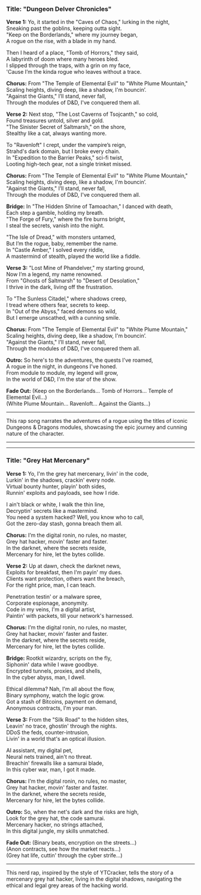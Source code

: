 
### Title: **"Dungeon Delver Chronicles"**

**Verse 1:**
Yo, it started in the "Caves of Chaos," lurking in the night,  
Sneaking past the goblins, keeping outta sight.  
"Keep on the Borderlands," where my journey began,  
A rogue on the rise, with a blade in my hand.  

Then I heard of a place, "Tomb of Horrors," they said,  
A labyrinth of doom where many heroes bled.  
I slipped through the traps, with a grin on my face,  
'Cause I’m the kinda rogue who leaves without a trace.  

**Chorus:**
From "The Temple of Elemental Evil" to "White Plume Mountain,"  
Scaling heights, diving deep, like a shadow, I'm bouncin’.  
"Against the Giants," I’ll stand, never fall,  
Through the modules of D&D, I've conquered them all.  

**Verse 2:**
Next stop, "The Lost Caverns of Tsojcanth," so cold,  
Found treasures untold, silver and gold.  
"The Sinister Secret of Saltmarsh," on the shore,  
Stealthy like a cat, always wanting more.  

To "Ravenloft" I crept, under the vampire’s reign,  
Strahd's dark domain, but I broke every chain.  
In "Expedition to the Barrier Peaks," sci-fi twist,  
Looting high-tech gear, not a single trinket missed.  

**Chorus:**
From "The Temple of Elemental Evil" to "White Plume Mountain,"  
Scaling heights, diving deep, like a shadow, I'm bouncin’.  
"Against the Giants," I’ll stand, never fall,  
Through the modules of D&D, I've conquered them all.  

**Bridge:**
In "The Hidden Shrine of Tamoachan," I danced with death,  
Each step a gamble, holding my breath.  
"The Forge of Fury," where the fire burns bright,  
I steal the secrets, vanish into the night.  

"The Isle of Dread," with monsters untamed,  
But I’m the rogue, baby, remember the name.  
In "Castle Amber," I solved every riddle,  
A mastermind of stealth, played the world like a fiddle.  

**Verse 3:**
"Lost Mine of Phandelver," my starting ground,  
Now I’m a legend, my name renowned.  
From "Ghosts of Saltmarsh" to "Desert of Desolation,"  
I thrive in the dark, living off the frustration.  

To "The Sunless Citadel," where shadows creep,  
I tread where others fear, secrets to keep.  
In "Out of the Abyss," faced demons so wild,  
But I emerge unscathed, with a cunning smile.  

**Chorus:**
From "The Temple of Elemental Evil" to "White Plume Mountain,"  
Scaling heights, diving deep, like a shadow, I'm bouncin’.  
"Against the Giants," I’ll stand, never fall,  
Through the modules of D&D, I've conquered them all.  

**Outro:**
So here's to the adventures, the quests I've roamed,  
A rogue in the night, in dungeons I've honed.  
From module to module, my legend will grow,  
In the world of D&D, I'm the star of the show.  

**Fade Out:**
(Keep on the Borderlands... Tomb of Horrors... Temple of Elemental Evil...)  
(White Plume Mountain... Ravenloft... Against the Giants...)  

---

This rap song narrates the adventures of a rogue using the titles of iconic Dungeons & Dragons modules, showcasing the epic journey and cunning nature of the character.



---
---

### Title: **"Grey Hat Mercenary"**

**Verse 1:**
Yo, I'm the grey hat mercenary, livin' in the code,  
Lurkin' in the shadows, crackin' every node.  
Virtual bounty hunter, playin' both sides,  
Runnin' exploits and payloads, see how I ride.  

I ain't black or white, I walk the thin line,  
Decryptin' secrets like a mastermind.  
You need a system hacked? Well, you know who to call,  
Got the zero-day stash, gonna breach them all.  

**Chorus:**
I’m the digital ronin, no rules, no master,  
Grey hat hacker, movin' faster and faster.  
In the darknet, where the secrets reside,  
Mercenary for hire, let the bytes collide.  

**Verse 2:**
Up at dawn, check the darknet news,  
Exploits for breakfast, then I'm payin' my dues.  
Clients want protection, others want the breach,  
For the right price, man, I can teach.  

Penetration testin' or a malware spree,  
Corporate espionage, anonymity.  
Code in my veins, I'm a digital artist,  
Paintin' with packets, till your network's harnessed.  

**Chorus:**
I’m the digital ronin, no rules, no master,  
Grey hat hacker, movin' faster and faster.  
In the darknet, where the secrets reside,  
Mercenary for hire, let the bytes collide.  

**Bridge:**
Rootkit wizardry, scripts on the fly,  
Siphonin' data while I wave goodbye.  
Encrypted tunnels, proxies, and shells,  
In the cyber abyss, man, I dwell.  

Ethical dilemma? Nah, I'm all about the flow,  
Binary symphony, watch the logic grow.  
Got a stash of Bitcoins, payment on demand,  
Anonymous contracts, I'm your man.  

**Verse 3:**
From the "Silk Road" to the hidden sites,  
Leavin' no trace, ghostin' through the nights.  
DDoS the feds, counter-intrusion,  
Livin' in a world that's an optical illusion.  

AI assistant, my digital pet,  
Neural nets trained, ain't no threat.  
Breachin' firewalls like a samurai blade,  
In this cyber war, man, I got it made.  

**Chorus:**
I’m the digital ronin, no rules, no master,  
Grey hat hacker, movin' faster and faster.  
In the darknet, where the secrets reside,  
Mercenary for hire, let the bytes collide.  

**Outro:**
So, when the net's dark and the risks are high,  
Look for the grey hat, the code samurai.  
Mercenary hacker, no strings attached,  
In this digital jungle, my skills unmatched.  

**Fade Out:**
(Binary beats, encryption on the streets...)  
(Anon contracts, see how the market reacts...)  
(Grey hat life, cuttin' through the cyber strife...)  

---

This nerd rap, inspired by the style of YTCracker, tells the story of a mercenary grey hat hacker, living in the digital shadows, navigating the ethical and legal grey areas of the hacking world.